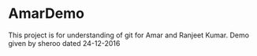 # AmarDemo

This project is for understanding of git for Amar and Ranjeet Kumar.
Demo given by sheroo dated 24-12-2016
